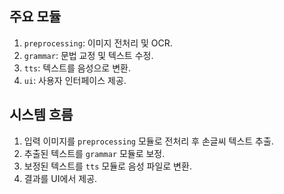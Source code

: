 ## 주요 모듈
1. `preprocessing`: 이미지 전처리 및 OCR.
2. `grammar`: 문법 교정 및 텍스트 수정.
3. `tts`: 텍스트를 음성으로 변환.
4. `ui`: 사용자 인터페이스 제공.

## 시스템 흐름
1. 입력 이미지를 `preprocessing` 모듈로 전처리 후 손글씨 텍스트 추출.
2. 추출된 텍스트를 `grammar` 모듈로 보정.
3. 보정된 텍스트를 `tts` 모듈로 음성 파일로 변환.
4. 결과를 UI에서 제공.
